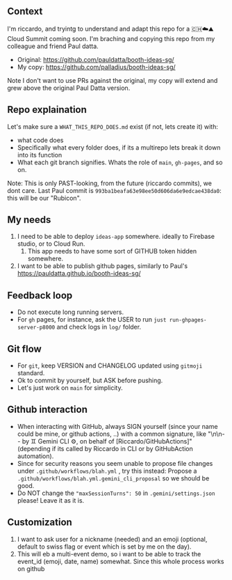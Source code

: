 ## Context

I'm riccardo, and tryintg to understand and adapt this repo for a 🇨🇭☁️⛰️ Cloud Summit coming soon.
I'm braching and copying this repo from my colleague and friend Paul datta.

* Original: https://github.com/pauldatta/booth-ideas-sg/
* My copy: https://github.com/palladius/booth-ideas-sg/

Note I don't want to use PRs against the original, my copy will extend and grew above the original Paul Datta version.

## Repo explaination

Let's make sure a `WHAT_THIS_REPO_DOES.md` exist (if not, lets create it) with:

* what code does
* Specifically what every folder does, if its a multirepo lets break it down into its function
* What each git branch signifies. Whats the role of `main`, `gh-pages`, and so on.

Note: This is only PAST-looking, from the future (riccardo commits), we dont care. Last Paul commit is `993ba1beafa63e98ee50d606da6e9edcae438da0`: this will be our "Rubicon".

## My needs

1. I need to be able to deploy `ideas-app` somewhere. ideally to Firebase studio, or to Cloud Run.
   1. This app needs to have some sort of GITHUB token hidden somewhere.
2. I want to be able to publish github pages, similarly to Paul's https://pauldatta.github.io/booth-ideas-sg/


## Feedback loop

* Do not execute long running servers.
* For `gh` pages, for instance, ask the USER to run `just run-ghpages-server-p8000` and check logs in `log/` folder.

## Git flow

* For `git`, keep VERSION and CHANGELOG updated using `gitmoji` standard.
* Ok to commit by yourself, but ASK before pushing.
* Let's just work on `main` for simplicity.

## Github interaction

* When interacting with GitHub, always SIGN yourself (since your name could be mine, or github actions, ..) with a common signature, like "\n\n-- by ♊️ Gemini CLI ⚙️, on behalf of [Riccardo/GitHubActions]" (depending if its called by Riccardo in CLI or by GitHubAction automation).
* Since for security reasons you seem unable to propose file changes under `.github/workflows/blah.yml` , try this instead: Propose a  `.github/workflows/blah.yml.gemini_cli_proposal` so we should be good.
* Do NOT change the `"maxSessionTurns": 50` in `.gemini/settings.json` please! Leave it as it is.

## Customization

1. I want to ask user for a nickname (needed) and an emoji (optional, default to swiss flag or event which is set by me on the day).
2. This will eb a multi-event demo, so i want to be able to track the event_id (emoji, date, name) somewhat. Since this whole process works on github
